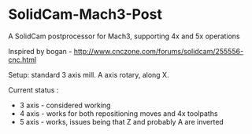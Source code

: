 # SolidCam-Mach3-Post
A SolidCam postprocessor for Mach3, supporting 4x and 5x operations

Inspired by bogan - http://www.cnczone.com/forums/solidcam/255556-cnc.html

Setup: standard 3 axis mill. A axis rotary, along X.

Current status :
 - 3 axis - considered working
 - 4 axis - works for both repositioning moves and 4x toolpaths
 - 5 axis - works, issues being that Z and probably A are inverted
